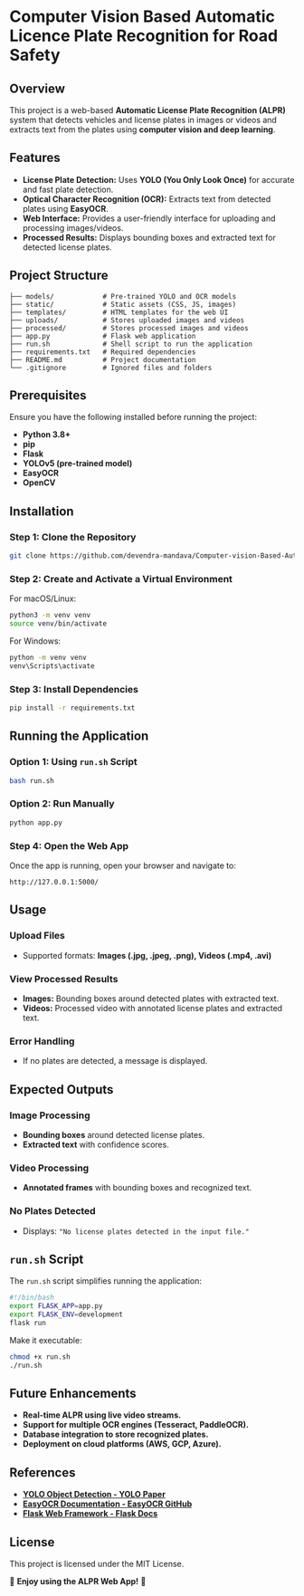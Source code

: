# Computer Vision Based Automatic Licence Plate Recognition for Road Safety

## Overview  
This project is a web-based **Automatic License Plate Recognition (ALPR)** system that detects vehicles and license plates in images or videos and extracts text from the plates using **computer vision and deep learning**.  

## Features  
- **License Plate Detection:** Uses **YOLO (You Only Look Once)** for accurate and fast plate detection.  
- **Optical Character Recognition (OCR):** Extracts text from detected plates using **EasyOCR**.  
- **Web Interface:** Provides a user-friendly interface for uploading and processing images/videos.  
- **Processed Results:** Displays bounding boxes and extracted text for detected license plates.  

## Project Structure  
```
├── models/            # Pre-trained YOLO and OCR models  
├── static/            # Static assets (CSS, JS, images)  
├── templates/         # HTML templates for the web UI  
├── uploads/           # Stores uploaded images and videos  
├── processed/         # Stores processed images and videos  
├── app.py             # Flask web application  
├── run.sh             # Shell script to run the application  
├── requirements.txt   # Required dependencies  
├── README.md          # Project documentation  
└── .gitignore         # Ignored files and folders  
```

## Prerequisites  
Ensure you have the following installed before running the project:
- **Python 3.8+**  
- **pip**  
- **Flask**  
- **YOLOv5 (pre-trained model)**  
- **EasyOCR**  
- **OpenCV**  

## Installation  

### Step 1: Clone the Repository  
```bash
git clone https://github.com/devendra-mandava/Computer-vision-Based-Automatic-License-Plate-Recognition-For-Road-Safety.git

```

### Step 2: Create and Activate a Virtual Environment  

For macOS/Linux:  
```bash
python3 -m venv venv
source venv/bin/activate
```

For Windows:  
```bash
python -m venv venv
venv\Scripts\activate
```

### Step 3: Install Dependencies  
```bash
pip install -r requirements.txt
```

## Running the Application  

### Option 1: Using `run.sh` Script  
```bash
bash run.sh
```

### Option 2: Run Manually  
```bash
python app.py
```

### Step 4: Open the Web App  
Once the app is running, open your browser and navigate to:  
```
http://127.0.0.1:5000/
```

## Usage  

### Upload Files  
- Supported formats: **Images (.jpg, .jpeg, .png), Videos (.mp4, .avi)**  

### View Processed Results  
- **Images:** Bounding boxes around detected plates with extracted text.  
- **Videos:** Processed video with annotated license plates and extracted text.  

### Error Handling  
- If no plates are detected, a message is displayed.  

## Expected Outputs  

### Image Processing  
- **Bounding boxes** around detected license plates.  
- **Extracted text** with confidence scores.  

### Video Processing  
- **Annotated frames** with bounding boxes and recognized text.  

### No Plates Detected  
- Displays: `"No license plates detected in the input file."`  

## `run.sh` Script  
The `run.sh` script simplifies running the application:  
```bash
#!/bin/bash
export FLASK_APP=app.py
export FLASK_ENV=development
flask run
```
Make it executable:  
```bash
chmod +x run.sh
./run.sh
```

## Future Enhancements  
- **Real-time ALPR using live video streams.**  
- **Support for multiple OCR engines (Tesseract, PaddleOCR).**  
- **Database integration to store recognized plates.**  
- **Deployment on cloud platforms (AWS, GCP, Azure).**  

## References  
- **[YOLO Object Detection - YOLO Paper](https://arxiv.org/abs/1506.02640)**  
- **[EasyOCR Documentation - EasyOCR GitHub](https://github.com/JaidedAI/EasyOCR)**  
- **[Flask Web Framework - Flask Docs](https://flask.palletsprojects.com/)**  

## License  
This project is licensed under the MIT License.  

🚗 **Enjoy using the ALPR Web App!** 🚀  
